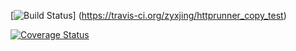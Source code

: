 [![Build Status](https://travi-ci.org/zyxjing/httprunner_copy_test.svg?branch=master)]
(https://travis-ci.org/zyxjing/httprunner_copy_test)

[![Coverage Status](https://coveralls.io/repos/github/zyxjing/httprunner_copy_test/badge.svg?branch=master)](https://coveralls.io/github/zyxjing/httprunner_copy_test?branch=master)
